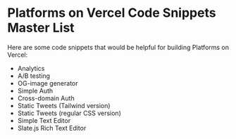 # Platforms on Vercel Code Snippets Master List

Here are some code snippets that would be helpful for building Platforms on Vercel:

- Analytics
- A/B testing
- OG-image generator
- Simple Auth
- Cross-domain Auth
- Static Tweets (Tailwind version)
- Static Tweets (regular CSS version)
- Simple Text Editor
- Slate.js Rich Text Editor
